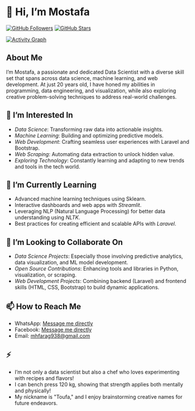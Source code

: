 # 👋 Hi, I’m Mostafa

[![GitHub Followers](https://img.shields.io/github/followers/mostafa7hmmad?style=social)](https://github.com/mostafa7hmmad?tab=followers)
[![GitHub Stars](https://img.shields.io/github/stars/mostafa7hmmad?style=social)](https://github.com/mostafa7hmmad?tab=repositories)

[![Activity Graph](https://github-readme-activity-graph.cyclic.app/graph?username=mostafa7hmmad&theme=github)](https://github.com/mostafa7hmmad)


 


## About Me  
I’m Mostafa, a passionate and dedicated Data Scientist with a diverse skill set that spans across data science, machine learning, and web development. At just 20 years old, I have honed my abilities in programming, data engineering, and visualization, while also exploring creative problem-solving techniques to address real-world challenges.  

## 👀 I’m Interested In  
- *Data Science*: Transforming raw data into actionable insights.  
- *Machine Learning*: Building and optimizing predictive models.  
- *Web Development*: Crafting seamless user experiences with Laravel and Bootstrap.  
- *Web Scraping*: Automating data extraction to unlock hidden value.  
- *Exploring Technology*: Constantly learning and adapting to new trends and tools in the tech world.  

## 🌱 I’m Currently Learning  
- Advanced machine learning techniques using Sklearn.  
- Interactive dashboards and web apps with *Streamlit*.  
- Leveraging NLP (Natural Language Processing) for better data understanding using *NLTK*.  
- Best practices for creating efficient and scalable APIs with *Laravel*.  

## 💞 I’m Looking to Collaborate On  
- *Data Science Projects*: Especially those involving predictive analytics, data visualization, and ML model development.  
- *Open Source Contributions*: Enhancing tools and libraries in Python, visualization, or scraping.  
- *Web Development Projects*: Combining backend (Laravel) and frontend skills (HTML, CSS, Bootstrap) to build dynamic applications.  

## 📫 How to Reach Me  
  - WhatsApp: [Message me directly](https://wa.me/201154079827)  
  - Facebook: [Message me directly](https://www.facebook.com/share/X3dkSH6LpFqadSQ3/?mibextid=qi2Omg)  
  - Email: mhfarag938@gmail.com   



## ⚡ 
- I’m not only a data scientist but also a chef who loves experimenting with recipes and flavors!  
- I can bench press 120 kg, showing that strength applies both mentally and physically!  
- My nickname is "Toufa," and I enjoy brainstorming creative names for future endeavors.
